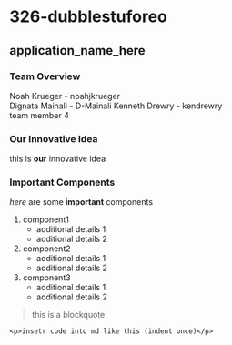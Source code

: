 # 326-dubblestuforeo  
## application_name_here  
### Team Overview  
Noah Krueger - noahjkrueger  
Dignata Mainali - D-Mainali
Kenneth Drewry - kendrewry  
team member 4  
### Our Innovative Idea  
this is __our__ innovative idea  
### Important Components
*here* are some **important** components
1. component1
    - additional details 1
    - additional details 2
2. component2
    - additional details 1
    - additional details 2
3. component3
    - additional details 1
    - additional details 2


>this
>is
>a
>blockquote

    <p>insetr code into md like this (indent once)</p>